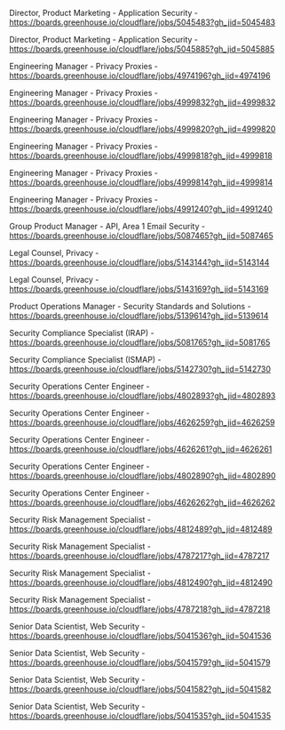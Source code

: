 Director, Product Marketing - Application Security  - https://boards.greenhouse.io/cloudflare/jobs/5045483?gh_jid=5045483

Director, Product Marketing - Application Security  - https://boards.greenhouse.io/cloudflare/jobs/5045885?gh_jid=5045885

Engineering Manager - Privacy Proxies - https://boards.greenhouse.io/cloudflare/jobs/4974196?gh_jid=4974196

Engineering Manager - Privacy Proxies - https://boards.greenhouse.io/cloudflare/jobs/4999832?gh_jid=4999832

Engineering Manager - Privacy Proxies - https://boards.greenhouse.io/cloudflare/jobs/4999820?gh_jid=4999820

Engineering Manager - Privacy Proxies - https://boards.greenhouse.io/cloudflare/jobs/4999818?gh_jid=4999818

Engineering Manager - Privacy Proxies - https://boards.greenhouse.io/cloudflare/jobs/4999814?gh_jid=4999814

Engineering Manager - Privacy Proxies - https://boards.greenhouse.io/cloudflare/jobs/4991240?gh_jid=4991240

Group Product Manager - API, Area 1 Email Security - https://boards.greenhouse.io/cloudflare/jobs/5087465?gh_jid=5087465

Legal Counsel, Privacy - https://boards.greenhouse.io/cloudflare/jobs/5143144?gh_jid=5143144

Legal Counsel, Privacy - https://boards.greenhouse.io/cloudflare/jobs/5143169?gh_jid=5143169

Product Operations Manager - Security Standards and Solutions - https://boards.greenhouse.io/cloudflare/jobs/5139614?gh_jid=5139614

Security Compliance Specialist (IRAP) - https://boards.greenhouse.io/cloudflare/jobs/5081765?gh_jid=5081765

Security Compliance Specialist (ISMAP) - https://boards.greenhouse.io/cloudflare/jobs/5142730?gh_jid=5142730

Security Operations Center Engineer - https://boards.greenhouse.io/cloudflare/jobs/4802893?gh_jid=4802893

Security Operations Center Engineer - https://boards.greenhouse.io/cloudflare/jobs/4626259?gh_jid=4626259

Security Operations Center Engineer - https://boards.greenhouse.io/cloudflare/jobs/4626261?gh_jid=4626261

Security Operations Center Engineer - https://boards.greenhouse.io/cloudflare/jobs/4802890?gh_jid=4802890

Security Operations Center Engineer - https://boards.greenhouse.io/cloudflare/jobs/4626262?gh_jid=4626262

Security Risk Management Specialist - https://boards.greenhouse.io/cloudflare/jobs/4812489?gh_jid=4812489

Security Risk Management Specialist - https://boards.greenhouse.io/cloudflare/jobs/4787217?gh_jid=4787217

Security Risk Management Specialist - https://boards.greenhouse.io/cloudflare/jobs/4812490?gh_jid=4812490

Security Risk Management Specialist - https://boards.greenhouse.io/cloudflare/jobs/4787218?gh_jid=4787218

Senior Data Scientist, Web Security - https://boards.greenhouse.io/cloudflare/jobs/5041536?gh_jid=5041536

Senior Data Scientist, Web Security - https://boards.greenhouse.io/cloudflare/jobs/5041579?gh_jid=5041579

Senior Data Scientist, Web Security - https://boards.greenhouse.io/cloudflare/jobs/5041582?gh_jid=5041582

Senior Data Scientist, Web Security - https://boards.greenhouse.io/cloudflare/jobs/5041535?gh_jid=5041535

